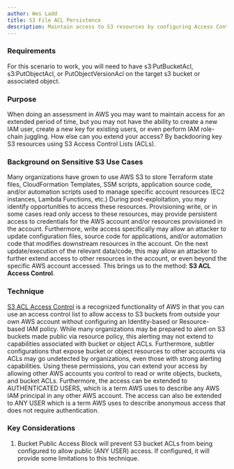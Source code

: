 ```yaml
---
author: Wes Ladd
title: S3 File ACL Persistence
description: Maintain access to S3 resources by configuring Access Control Lists associated with S3 Buckets or Objects.
---
```


### Requirements
For this scenario to work, you will need to have s3:PutBucketAcl, s3:PutObjectAcl, or PutObjectVersionAcl on the target s3 bucket or associated object.
  
### Purpose
When doing an assessment in AWS you may want to maintain access for an extended period of time, but you may not have the ability to create a new IAM user, create a new key for existing users, or even perform IAM role-chain juggling. How else can you extend your access? By backdooring key S3 resources using S3 Access Control Lists (ACLs).  
  
### Background on Sensitive S3 Use Cases
Many organizations have grown to use AWS S3 to store Terraform state files, CloudFormation Templates, SSM scripts, application source code, and/or automation scripts used to manage specific account resources (EC2 instances, Lambda Functions, etc.) 
During post-exploitation, you may identify opportunities to access these resources. Provisioning write, or in some cases read only access to these resources, may provide persistent access to credentials for the AWS account and/or resources provisioned in the account. Furthermore, write access specifically may allow an attacker to update configuration files, source code for applications, and/or automation code that modifies downstream resources in the account. On the next update/execution of the relevant data/code, this may allow an attacker to further extend access to other resources in the account, or even beyond the specific AWS account accessed. This brings us to the method: **S3 ACL Access Control**.  

### Technique
[S3 ACL Access Control](https://docs.aws.amazon.com/AmazonS3/latest/userguide/acl-overview.html) is a recognized functionality of AWS in that you can use an access control list to allow access to S3 buckets from outside your own AWS account without configuring an Identity-based or Resource-based IAM policy. While many organizations may be prepared to alert on S3 buckets made public via resource policy, this alerting may not extend to capabilities associated with bucket or object ACLs. Furthermore, subtler configurations that expose bucket or object resources to other accounts via ACLs may go undetected by organizations, even those with strong alerting capabilities.
Using these permissions, you can extend your access by allowing other AWS accounts you control to read or write objects, buckets, and bucket ACLs. Furthermore, the access can be extended to AUTHENTICATED USERS, which is a term AWS uses to describe any AWS IAM principal in any other AWS account. The access can also be extended to ANY USER which is a term AWS uses to describe anonymous access that does not require authentication.

### Key Considerations
1. Bucket Public Access Block will prevent S3 bucket ACLs from being configured to allow public (ANY USER) access. If configured, it will provide some limitations to this technique.
